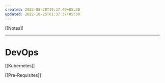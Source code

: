 ```yaml
---
created: 2022-08-28T19:37:49+05:30
updated: 2022-10-25T01:37:37+05:30
---
```

[[Notes]]

---
# DevOps

[[Kubernetes]]

[[Pre-Requisites]]